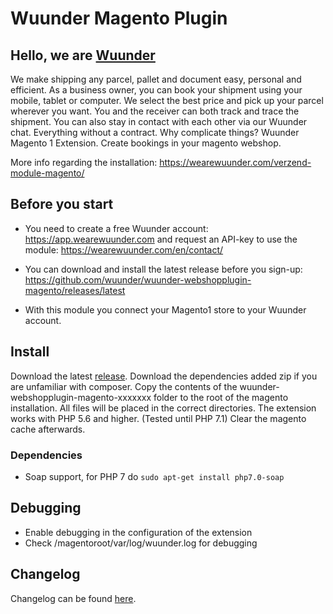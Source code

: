 # Wuunder Magento Plugin

## Hello, we are [Wuunder](https://wearewuunder.com/) ##
We make shipping any parcel, pallet and document easy, personal and efficient. As a business owner, you can book your shipment using your mobile, tablet or computer. We select the best price and pick up your parcel wherever you want. You and the receiver can both track and trace the shipment. You can also stay in contact with each other via our Wuunder chat. Everything without a contract. Why complicate things?
Wuunder Magento 1 Extension. Create bookings in your magento webshop.

More info regarding the installation: https://wearewuunder.com/verzend-module-magento/

## Before you start ##
* You need to create a free Wuunder account: https://app.wearewuunder.com and request an API-key to use the module: https://wearewuunder.com/en/contact/ 

* You can download and install the latest release before you sign-up: https://github.com/wuunder/wuunder-webshopplugin-magento/releases/latest

* With this module you connect your Magento1 store to your Wuunder account.

## Install ##

Download the latest [release](https://github.com/wuunder/wuunder-webshopplugin-magento/releases/latest).
Download the dependencies added zip if you are unfamiliar with composer.
Copy the contents of the wuunder-webshopplugin-magento-xxxxxxx folder to the root of the magento installation. All files will be placed in the correct directories. The extension works with PHP 5.6 and higher. (Tested until PHP 7.1)
Clear the magento cache afterwards.

### Dependencies

-   Soap support, for PHP 7 do `sudo apt-get install php7.0-soap`

## Debugging

-   Enable debugging in the configuration of the extension
-   Check /magentoroot/var/log/wuunder.log for debugging

## Changelog ##
Changelog can be found [here](CHANGELOG.md).
